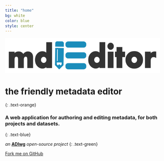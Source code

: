 ```yaml
---
title: "home"
bg: white
color: blue
style: center
---
```


![Logo](img/mdEditor_logo.png)

# the friendly metadata editor
{: .text-orange}

### A web application for authoring and editing metadata, for both projects and datasets.
{: .text-blue}

*an* **[ADIwg](https://www.adiwg.org)** *open-source project*
{: .text-green}

<span id="forkongithub">
  <a href="{{ site.source_link }}" class="bg-green">
    Fork me on GitHub
  </a>
</span>
